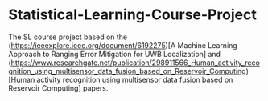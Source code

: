 # Statistical-Learning-Course-Project

The SL course project based on the (https://ieeexplore.ieee.org/document/6192275)[A Machine Learning Approach to Ranging Error Mitigation for UWB Localization] and (https://www.researchgate.net/publication/298911566_Human_activity_recognition_using_multisensor_data_fusion_based_on_Reservoir_Computing)[Human activity recognition using multisensor data fusion based on Reservoir Computing] papers.
